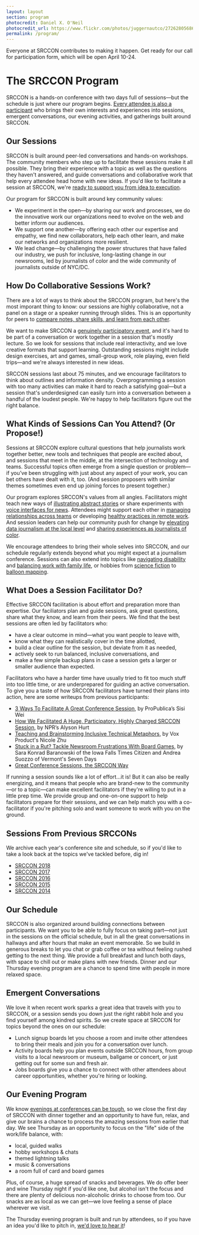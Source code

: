 ```yaml
---
layout: layout
section: program
photocredit: Daniel X. O'Neil
photocredit_url: https://www.flickr.com/photos/juggernautco/27262805686/
permalink: /program/
---
```


<p class="big-lead">Everyone at SRCCON contributes to making it happen. Get ready for our call for participation form, which will be open April 10-24.</p>

# The SRCCON Program

SRCCON is a hands-on conference with two days full of sessions—but the schedule is just where our program begins. [Every attendee is also a participant](/participation) who brings their own interests and experiences into sessions, emergent conversations, our evening activities, and gatherings built around SRCCON.

## Our Sessions

SRCCON is built around peer-led conversations and hands-on workshops. The community members who step up to facilitate these sessions make it all possible. They bring their experience with a topic as well as the questions they haven't answered, and guide conversations and collaborative work that help every attendee head home with new ideas. If you'd like to facilitate a session at SRCCON, we're [ready to support you from idea to execution](#facilitators).

Our program for SRCCON is built around key community values:

* We experiment in the open—by sharing our work and processes, we do the innovative work our organizations need to evolve on the web and better inform our audiences.
* We support one another—by offering each other our expertise and empathy, we find new collaborators, help each other learn, and make our networks and organizations more resilient.
* We lead change—by challenging the power structures that have failed our industry, we push for inclusive, long-lasting change in our newsrooms, led by journalists of color and the wide community of journalists outside of NYC/DC.

## How Do Collaborative Sessions Work?

There are a lot of ways to think about the SRCCON program, but here's the most imporant thing to know: our sessions are highly collaborative, not a panel on a stage or a speaker running through slides. This is an opportunity for peers to [compare notes, share skills, and learn from each other](https://source.opennews.org/articles/srccon-great-conference-sessions/).

We want to make SRCCON a [genuinely participatory event](/participation), and it's hard to be part of a conversation or work together in a session that's mostly lecture. So we look for sessions that include real interactivity, and we love creative formats that support learning. Outstanding sessions might include design exercises, art and games, small-group work, role playing, even field trips—and we're always interested in new ideas.

SRCCON sessions last about 75 minutes, and we encourage facilitators to think about outlines and information density. Overprogramming a session with too many activities can make it hard to reach a satisfying goal—but a session that's underdesigned can easily turn into a conversation between a handful of the loudest people. We're happy to help facilitators figure out the right balance.

## What Kinds of Sessions Can You Attend? (Or Propose!)

Sessions at SRCCON explore cultural questions that help journalists work together better, new tools and techniques that people are excited about, and sessions that meet in the middle, at the intersection of technology and teams. Successful topics often emerge from a single question or problem—if you’ve been struggling with just about any aspect of your work, you can bet others have dealt with it, too. (And session proposers with similar themes sometimes even end up joining forces to present together.)

Our program explores SRCCON's values from all angles. Facilitators might teach new ways of [illustrating abstract stories](https://2016.srccon.org/schedule/#_session-illustrating-investigations) or share experiments with [voice interfaces for news](https://2018.srccon.org/schedule/#_session-voice-interfaces). Attendees might support each other in [managing relationships across teams](https://2018.srccon.org/schedule/#_session-navigating-technical-communication) or developing [healthy practices in remote work](https://2016.srccon.org/schedule/#_session-remote-work). And session leaders can help our community push for change by [elevating data journalism at the local level](https://2017.srccon.org/schedule/#_session-local-data-journalism) and [sharing experiences as journalists of color](https://2018.srccon.org/schedule/#_session-young-journalists-of-color).

We encourage attendees to bring their whole selves into SRCCON, and our schedule regularly extends beyond what you might expect at a journalism conference. Sessions can also extend into topics like [navigating disability](https://2018.srccon.org/schedule/#_session-disability-in-newsroom) and [balancing work with family life](https://2017.srccon.org/schedule/#_session-caregiving-journalism), or hobbies from [science fiction](https://2016.srccon.org/schedule/#_session-media-science-fiction) to [balloon mapping](https://2015.srccon.org/schedule/#_session-39).

<span id="facilitators"></span>

## What Does a Session Facilitator Do?

Effective SRCCON facilitation is about effort and preparation more than expertise. Our faciliators plan and guide sessions, ask great questions, share what they know, and learn from their peers. We find that the best sessions are often led by facilitators who:

* have a clear outcome in mind—what you want people to leave with,
* know what they can realistically cover in the time allotted,  
* build a clear outline for the session, but deviate from it as needed,
* actively seek to run balanced, inclusive conversations, and
* make a few simple backup plans in case a session gets a larger or smaller audience than expected.

Facilitators who have a harder time have usually tried to fit too much stuff into too little time, or are underprepared for guiding an active conversation. To give you a taste of how SRCCON facilitators have turned their plans into action, here are some writeups from previous participants:

* [3 Ways To Facilitate A Great Conference Session](https://opennews.org/blog/srccon-facilitator-recs-one/), by ProPublica’s Sisi Wei
* [How We Facilitated A Huge, Participatory, Highly Charged SRCCON Session](https://opennews.org/blog/srccon-facilitator-recs-two/), by NPR’s Alyson Hurt
* [Teaching and Brainstorming Inclusive Technical Metaphors](https://source.opennews.org/articles/teaching-and-brainstorming-inclusive-technical-met/), by Vox Product's Nicole Zhu
* [Stuck in a Rut? Tackle Newsroom Frustrations With Board Games](https://source.opennews.org/articles/newsroom-frustration-games/), by Sara Konrad Baranowski of the Iowa Falls Times Citizen and Andrea Suozzo of Vermont's Seven Days
* [Great Conference Sessions, the SRCCON Way](https://source.opennews.org/articles/srccon-great-conference-sessions/)

If running a session sounds like a lot of effort…it is! But it can also be really energizing, and it means that people who are brand-new to the community—or to a topic—can make excellent facilitators if they're willing to put in a little prep time. We provide group and one-on-one support to help facilitators prepare for their sessions, and we can help match you with a co-facilitator if you're pitching solo and want someone to work with you on the ground.

## Sessions From Previous SRCCONs

We archive each year's conference site and schedule, so if you'd like to take a look back at the topics we've tackled before, dig in!

* [SRCCON 2018](https://2018.srccon.org/schedule/)
* [SRCCON 2017](https://2017.srccon.org/schedule/)
* [SRCCON 2016](https://2016.srccon.org/schedule/)
* [SRCCON 2015](https://2015.srccon.org/schedule/)
* [SRCCON 2014](https://2014.srccon.org/schedule/)

## Our Schedule

SRCCON is also organized around building connections between participants. We want you to be able to fully focus on taking part—not just in the sessions on the official schedule, but in all the great conversations in hallways and after hours that make an event memorable. So we build in generous breaks to let you chat or grab coffee or tea without feeling rushed getting to the next thing. We provide a full breakfast and lunch both days, with space to chill out or make plans with new friends. Dinner and our Thursday evening program are a chance to spend time with people in more relaxed space.

## Emergent Conversations

We love it when recent work sparks a great idea that travels with you to SRCCON, or a session sends you down just the right rabbit hole and you find yourself among kindred spirits. So we create space at SRCCON for topics beyond the ones on our schedule:

* Lunch signup boards let you choose a room and invite other attendees to bring their meals and join you for a conversation over lunch.
* Activity boards help you plan events outside SRCCON hours, from group visits to a local newsroom or museum, ballgame or concert, or just getting out for some sun and fresh air.
* Jobs boards give you a chance to connect with other attendees about career opportunities, whether you're hiring or looking.

## Our Evening Program

We know [evenings at conferences can be tough](https://opennews.org/blog/srccon-thursday/), so we close the first day of SRCCON with dinner together and an opportunity to have fun, relax, and give our brains a chance to process the amazing sessions from earlier that day. We see Thursday as an opportunity to focus on the "life" side of the work/life balance, with:

* local, guided walks
* hobby workshops & chats
* themed lightning talks
* music & conversations
* a room full of card and board games

Plus, of course, a huge spread of snacks and beverages. We do offer beer and wine Thursday night if you'd like one, but alcohol isn't the focus and there are plenty of delicious non-alcoholic drinks to choose from too. Our snacks are as local as we can get—we love feeling a sense of place wherever we visit.

The Thursday evening program is built and run by attendees, so if you have an idea you'd like to pitch in, [we'd love to hear it](mailto:srccon@opennews.org)!
